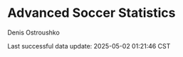 # Advanced Soccer Statistics
Denis Ostroushko

<!-- gfm -->

Last successful data update: 2025-05-02 01:21:46 CST
